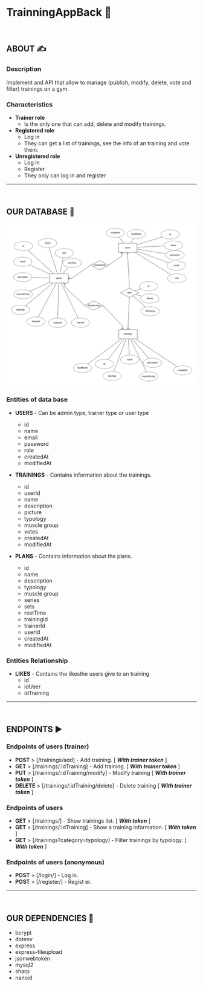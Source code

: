 # TrainningAppBack  💪

<br>

## ABOUT ✍️
###  Description
Implement and API that allow to manage (publish, modify, delete, vote and filter) trainings on a gym.

### Characteristics
- **Trainer role**
    - Is the only one that can add, delete and modify trainings.
- **Registered role**
    - Log in
    - They can get a list of trainings, see the info of an training and vote them.
- **Unregistered role**
    - Log in
    - Register
    - They only can log in and register



---
<br>

## OUR DATABASE 📝

![Getting Started](./database_diagram.png)

###  Entities of data base

- **USERS** - Can be admin type, trainer type or user type
    - id
    - name
    - email
    - password
    - role
    - createdAt
    - modifiedAt

- **TRAININGS** - Contains information about the trainings.
    - id
    - userId
    - name
    - description
    - picture
    - typology
    - muscle group
    - votes
    - createdAt
    - modifiedAt

- **PLANS** - Contains information about the plans.
    - id
    - name
    - description
    - typology
    - muscle group
    - series
    - sets
    - restTime
    - trainingId
    - trainerId
    - userId
    - createdAt
    - modifiedAt

### Entities Relationship

- **LIKES** - Contains the likesthe users give to an training
    - id
    - idUser
    - idTraining
---
<br>

## ENDPOINTS ▶️

### Endpoints of users (trainer)

-  **POST** > [/trainings/add] - Add training. [ _**With trainer token**_ ]
-  **GET** > [/trainings/:idTraining] - Add training. [ _**With trainer token**_ ]
- **PUT** > [/trainings/:idTraining/modify] - Modify training [ _**With trainer token**_ ]
- **DELETE** > [/trainings/:idTraining/delete] - Delete training [ _**With trainer token**_ ]

### Endpoints of users

- **GET** > [/trainings/] - Show trainings list. [ _**With token**_ ]
- **GET** > [/trainings/:idTraining] - Show a training information. [ _**With token**_ ]
- **GET** > [/trainings?category=typology] - Filter trainings by typology. [ _**With token**_ ]

### Endpoints of users (anonymous)

-  **POST** > [/login/] - Log in.
-  **POST** > [/register/] - Regist er.
---
<br>

## OUR DEPENDENCIES 🦮
- bcrypt
- dotenv
- express
- express-fileupload
- jsonwebtoken
- mysql2
- sharp
- nanoid
